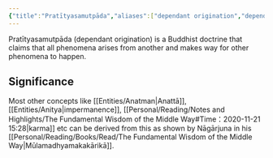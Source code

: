 ```yaml
---
{"title":"Pratītyasamutpāda","aliases":["dependant origination","dependant arising"],"type":"Concept","dg-publish":true,"dg-note-icon":1,"tags":["concept","concept/buddhism","concept/theology","concept/philosophy"],"updated":"2023-02-27T12:12:17+06:00","created":"2023-02-27T11:00:35+06:00","permalink":"/entities/pratityasamutpada/","dgPassFrontmatter":true,"noteIcon":1}
---
```


Pratītyasamutpāda (dependant origination) is a Buddhist doctrine that claims that all phenomena arises from another and makes way for other phenomena to happen.

## Significance
Most other concepts like [[Entities/Anatman\|Anattā]], [[Entities/Anitya\|impermanence]], [[Personal/Reading/Notes and Highlights/The Fundamental Wisdom of the Middle Way#Time：2020-11-21 15:28\|karma]] etc can be derived from this as shown by Nāgārjuna in his [[Personal/Reading/Books/Read/The Fundamental Wisdom of the Middle Way\|Mūlamadhyamakakārikā]].